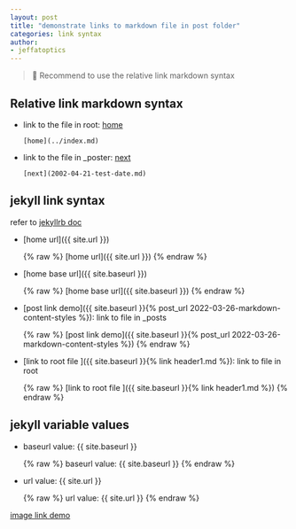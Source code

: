 ```yaml
---
layout: post
title: "demonstrate links to markdown file in post folder"
categories: link syntax
author:
- jeffatoptics
---
```


>📝 Recommend to use the relative link markdown syntax

## Relative link markdown syntax  

- link to the file in root: [home](../index.md)

    ```
    [home](../index.md) 
    ```
    
- link to the file in _poster: [next](2022-03-27-image-link.md)

    ```
    [next](2002-04-21-test-date.md)
    ```



## jekyll link syntax

refer to [jekyllrb doc](https://jekyllrb.com/docs/liquid/tags/)

- [home url]({{ site.url }})

    {% raw %}
    [home url]({{ site.url }})
    {% endraw %}



- [home base url]({{ site.baseurl }})

    {% raw %}
    [home base url]({{ site.baseurl }})
    {% endraw %}



- [post link demo]({{ site.baseurl }}{% post_url 2022-03-26-markdown-content-styles %}): link to file in _posts

    {% raw %}
    [post link demo]({{ site.baseurl }}{% post_url 2022-03-26-markdown-content-styles %})
    {% endraw %}

- [link to root file ]({{ site.baseurl }}{% link header1.md %}): link to file in root

    {% raw %}
    [link to root file ]({{ site.baseurl }}{% link header1.md %})
    {% endraw %}


## jekyll variable values

- baseurl value: {{ site.baseurl }}

    {% raw %}
    baseurl value: {{ site.baseurl }}
    {% endraw %}

- url value: {{ site.url }}

    {% raw %}
    url value: {{ site.url }}
    {% endraw %}


[image link demo](2022-03-27-image-link.md)

